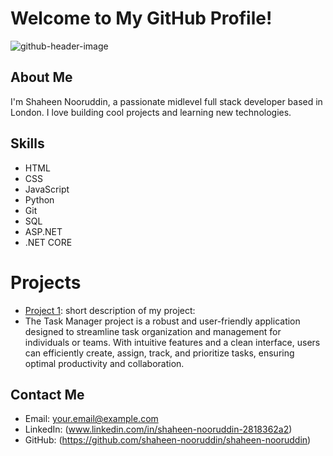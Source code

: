 # Welcome to My GitHub Profile!

![github-header-image](https://github.com/shaheen-nooruddin/shaheen-nooruddin/assets/160755432/b829485a-a27d-40fd-a9ec-4a7807323592)

## About Me
I'm Shaheen Nooruddin, a passionate midlevel full stack developer based in London. I love building cool projects and learning new technologies.

## Skills
- HTML
- CSS
- JavaScript
- Python
- Git
- SQL
- ASP.NET
- .NET CORE

# Projects
- [Project 1](https://github.com/shaheen-nooruddin/finalCapstone): short description of my project:
- The Task Manager project is a robust and user-friendly application designed to streamline task organization and management for individuals or teams. With intuitive features and a clean interface, users can efficiently create, assign, track, and prioritize tasks, ensuring optimal productivity and collaboration.



## Contact Me
- Email: your.email@example.com
- LinkedIn: (www.linkedin.com/in/shaheen-nooruddin-2818362a2)
- GitHub:   (https://github.com/shaheen-nooruddin/shaheen-nooruddin)
  

